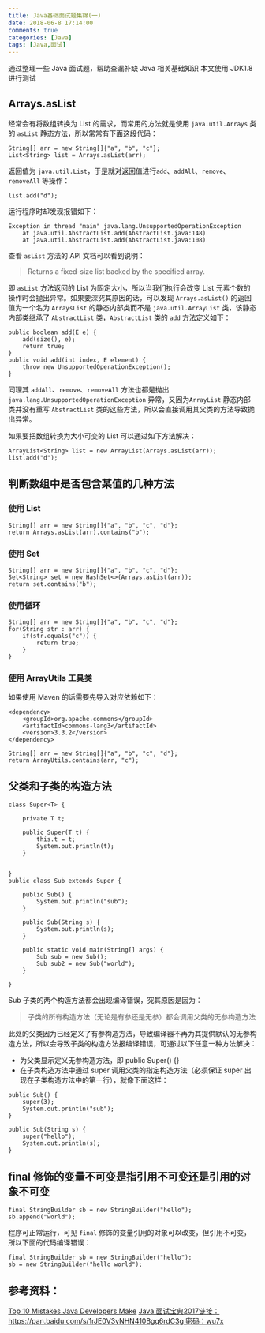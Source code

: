 ```yaml
---
title: Java基础面试题集锦(一)
date: 2018-06-8 17:14:00
comments: true
categories: [Java]
tags: [Java,面试]
---
```


通过整理一些 Java 面试题，帮助查漏补缺 Java 相关基础知识
本文使用 JDK1.8 进行测试

<!-- more -->

## Arrays.asList

经常会有将数组转换为 List 的需求，而常用的方法就是使用 `java.util.Arrays` 类的 `asList` 静态方法，所以常常有下面这段代码：

```
String[] arr = new String[]{"a", "b", "c"};
List<String> list = Arrays.asList(arr);
```

返回值为 `java.util.List`，于是就对返回值进行`add`、`addAll`、`remove`、`removeAll` 等操作：

```
list.add("d");
```

运行程序时却发现报错如下：

```
Exception in thread "main" java.lang.UnsupportedOperationException
	at java.util.AbstractList.add(AbstractList.java:148)
	at java.util.AbstractList.add(AbstractList.java:108)
```

查看 `asList` 方法的 API 文档可以看到说明：

> Returns a fixed-size list backed by the specified array.

即 `asList` 方法返回的 List 为固定大小，所以当我们执行会改变 List 元素个数的操作时会抛出异常。如果要深究其原因的话，可以发现 `Arrays.asList()` 的返回值为一个名为 `ArraysList` 的静态内部类而不是 `java.util.ArrayList` 类，该静态内部类继承了 `AbstractList` 类，`AbstractList` 类的 `add` 方法定义如下：

```
public boolean add(E e) {
    add(size(), e);
    return true;
}
public void add(int index, E element) {
    throw new UnsupportedOperationException();
}
```

同理其 `addAll`、`remove`、`removeAll` 方法也都是抛出 `java.lang.UnsupportedOperationException` 异常，又因为`ArrayList` 静态内部类并没有重写 `AbstractList` 类的这些方法，所以会直接调用其父类的方法导致抛出异常。

如果要把数组转换为大小可变的 List 可以通过如下方法解决：

```
ArrayList<String> list = new ArrayList(Arrays.asList(arr));
list.add("d");
```

## 判断数组中是否包含某值的几种方法

### 使用 List

```
String[] arr = new String[]{"a", "b", "c", "d"};
return Arrays.asList(arr).contains("b");
```

### 使用 Set

```
String[] arr = new String[]{"a", "b", "c", "d"};
Set<String> set = new HashSet<>(Arrays.asList(arr));
return set.contains("b");
```

### 使用循环

```
String[] arr = new String[]{"a", "b", "c", "d"};
for(String str : arr) {
	if(str.equals("c")) {
		return true;
	}
}
```

### 使用 ArrayUtils 工具类

如果使用 Maven 的话需要先导入对应依赖如下：

```
<dependency>
    <groupId>org.apache.commons</groupId>
    <artifactId>commons-lang3</artifactId>
    <version>3.3.2</version>
</dependency>
```

```
String[] arr = new String[]{"a", "b", "c", "d"};
return ArrayUtils.contains(arr, "c");
```

## 父类和子类的构造方法

```
class Super<T> {

    private T t;

    public Super(T t) {
        this.t = t;
        System.out.println(t);
    }


}
public class Sub extends Super {

    public Sub() {
        System.out.println("sub");
    }

    public Sub(String s) {
        System.out.println(s);
    }

    public static void main(String[] args) {
        Sub sub = new Sub();
        Sub sub2 = new Sub("world");
    }

}
```

Sub 子类的两个构造方法都会出现编译错误，究其原因是因为：

> 子类的所有构造方法（无论是有参还是无参）都会调用父类的无参构造方法

此处的父类因为已经定义了有参构造方法，导致编译器不再为其提供默认的无参构造方法，所以会导致子类的构造方法报编译错误，可通过以下任意一种方法解决：

- 为父类显示定义无参构造方法，即 public Super() {}
- 在子类构造方法中通过 super 调用父类的指定构造方法（必须保证 super 出现在子类构造方法中的第一行），就像下面这样：

```
public Sub() {
    super(3);
    System.out.println("sub");
}

public Sub(String s) {
    super("hello");
    System.out.println(s);
}
```

## final 修饰的变量不可变是指引用不可变还是引用的对象不可变

```
final StringBuilder sb = new StringBuilder("hello");
sb.append("world");
```

程序可正常运行，可见 `final` 修饰的变量引用的对象可以改变，但引用不可变，所以下面的代码编译错误：

```
final StringBuilder sb = new StringBuilder("hello");
sb = new StringBuilder("hello world");
```

## 参考资料：
[Top 10 Mistakes Java Developers Make](https://www.programcreek.com/2014/05/top-10-mistakes-java-developers-make/)
[Java 面试宝典2017链接：https://pan.baidu.com/s/1rJE0V3vNHN410Bgq6rdC3g 密码：wu7x](https://pan.baidu.com/s/1rJE0V3vNHN410Bgq6rdC3g)